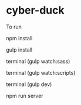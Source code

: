 # cyber-duck

To run 

npm install


gulp install


terminal (gulp watch:sass)

terminal (gulp watch:scripts)

terminal (gulp dev)

npm run server
